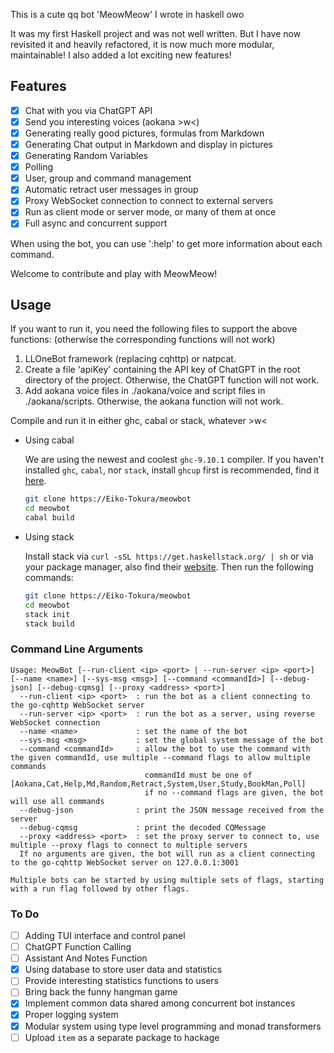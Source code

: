 This is a cute qq bot 'MeowMeow' I wrote in haskell owo

It was my first Haskell project and was not well written. But I have now revisited it and heavily refactored, it is now much more modular, maintainable! I also added a lot exciting new features!

## Features
- [x] Chat with you via ChatGPT API
- [x] Send you interesting voices (aokana >w<)
- [x] Generating really good pictures, formulas from Markdown
- [x] Generating Chat output in Markdown and display in pictures
- [x] Generating Random Variables
- [x] Polling
- [x] User, group and command management
- [x] Automatic retract user messages in group
- [x] Proxy WebSocket connection to connect to external servers
- [x] Run as client mode or server mode, or many of them at once
- [x] Full async and concurrent support

When using the bot, you can use ':help' to get more information about each command.

Welcome to contribute and play with MeowMeow!

## Usage

If you want to run it, you need the following files to support the above functions: (otherwise the corresponding functions will not work)

1. LLOneBot framework (replacing cqhttp) or natpcat.
2. Create a file 'apiKey' containing the API key of ChatGPT in the root directory of the project. Otherwise, the ChatGPT function will not work.
3. Add aokana voice files in ./aokana/voice and script files in ./aokana/scripts. Otherwise, the aokana function will not work.

Compile and run it in either ghc, cabal or stack, whatever >w<

* Using cabal

  We are using the newest and coolest `ghc-9.10.1` compiler. If you haven't installed `ghc`, `cabal`, nor `stack`, install `ghcup` first is recommended, find it [here](https://www.haskell.org/ghcup/).

  ```bash
  git clone https://Eiko-Tokura/meowbot
  cd meowbot
  cabal build
  ```

* Using stack

  Install stack via `curl -sSL https://get.haskellstack.org/ | sh` or via your package manager, also find their [website](https://docs.haskellstack.org/en/stable/install_and_upgrade/). Then run the following commands:

  ```bash
  git clone https://Eiko-Tokura/meowbot
  cd meowbot
  stack init
  stack build
  ```

### Command Line Arguments

```
Usage: MeowBot [--run-client <ip> <port> | --run-server <ip> <port>] [--name <name>] [--sys-msg <msg>] [--command <commandId>] [--debug-json] [--debug-cqmsg] [--proxy <address> <port>]
  --run-client <ip> <port>  : run the bot as a client connecting to the go-cqhttp WebSocket server
  --run-server <ip> <port>  : run the bot as a server, using reverse WebSocket connection
  --name <name>             : set the name of the bot
  --sys-msg <msg>           : set the global system message of the bot
  --command <commandId>     : allow the bot to use the command with the given commandId, use multiple --command flags to allow multiple commands
                              commandId must be one of [Aokana,Cat,Help,Md,Random,Retract,System,User,Study,BookMan,Poll]
                              if no --command flags are given, the bot will use all commands
  --debug-json              : print the JSON message received from the server
  --debug-cqmsg             : print the decoded CQMessage
  --proxy <address> <port>  : set the proxy server to connect to, use multiple --proxy flags to connect to multiple servers
  If no arguments are given, the bot will run as a client connecting to the go-cqhttp WebSocket server on 127.0.0.1:3001

Multiple bots can be started by using multiple sets of flags, starting with a run flag followed by other flags.
```

### To Do

- [ ] Adding TUI interface and control panel
- [ ] ChatGPT Function Calling
- [ ] Assistant And Notes Function
- [x] Using database to store user data and statistics
- [ ] Provide interesting statistics functions to users
- [ ] Bring back the funny hangman game
- [x] Implement common data shared among concurrent bot instances
- [x] Proper logging system
- [x] Modular system using type level programming and monad transformers
- [ ] Upload `item` as a separate package to hackage
